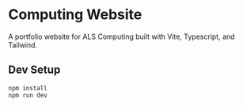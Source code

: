 # Computing Website
A portfolio website for ALS Computing built with Vite, Typescript, and Tailwind.

## Dev Setup

```npm install``` \
```npm run dev```

